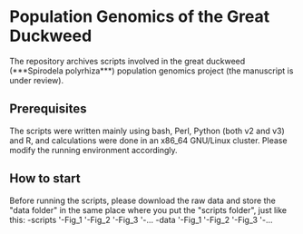 <h1> Population Genomics of the Great Duckweed </h1>
The repository archives scripts involved in the great duckweed (***Spirodela polyrhiza***) population genomics project (the manuscript is under review).

<h2> Prerequisites </h2>
The scripts were written mainly using bash, Perl, Python (both v2 and v3) and R, and calculations were done in an x86_64 GNU/Linux cluster. Please modify the running environment accordingly.

<h2> How to start </h2>
Before running the scripts, please download the raw data and store the "data folder" in the same place where you put the "scripts folder", just like this:
-scripts
 '-Fig_1
 '-Fig_2
 '-Fig_3
 '-...
-data
 '-Fig_1
 '-Fig_2
 '-Fig_3
 '-...

